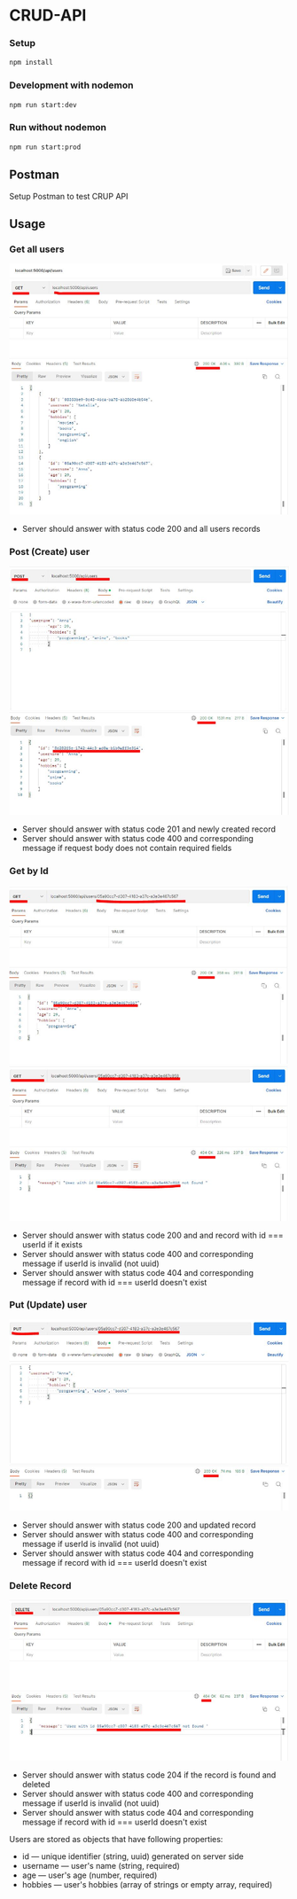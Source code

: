 # CRUD-API
### Setup

```bash
npm install
```

### Development with nodemon 

```bash
npm run start:dev
```

### Run without nodemon 

```bash
npm run start:prod
```

## Postman

Setup Postman to test CRUP API

## Usage

### Get all users

![Example Get all users](src/assets/get_users.jpg)

- Server should answer with status code 200 and all users records

### Post (Create) user

![Example Post (Create) new user](src/assets/post__user.jpg)

- Server should answer with status code 201 and newly created record
- Server should answer with status code 400 and corresponding message if request body does not contain required fields

### Get by Id

![Example Get by ID](src/assets/get_user_id.jpg)
![Example Get by ID](src/assets/get__user_404.jpg)

- Server should answer with status code 200 and and record with id === userId if it exists
- Server should answer with status code 400 and corresponding message if userId is invalid (not uuid)
- Server should answer with status code 404 and corresponding message if record with id === userId doesn't exist

### Put (Update) user

![Example Put (Update)](src/assets/put_user.jpg)

- Server should answer with status code 200 and updated record
- Server should answer with status code 400 and corresponding message if userId is invalid (not uuid)
- Server should answer with status code 404 and corresponding message if record with id === userId doesn't exist

### Delete Record

![Example Delete](src/assets/delete_404.jpg)

- Server should answer with status code 204 if the record is found and deleted
- Server should answer with status code 400 and corresponding message if userId is invalid (not uuid)
- Server should answer with status code 404 and corresponding message if record with id === userId doesn't exist


Users are stored as objects that have following properties:
  * id — unique identifier (string, uuid) generated on server side
  * username — user's name (string, required)
  * age — user's age (number, required)
  * hobbies — user's hobbies (array of strings or empty array, required)
